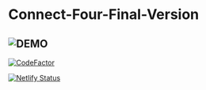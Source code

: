 # Connect-Four-Final-Version

## ![DEMO](https://bgoonzconnekt4.netlify.app/)

[![CodeFactor](https://www.codefactor.io/repository/github/bgoonz/connect-four-final-version/badge/master)](https://www.codefactor.io/repository/github/bgoonz/connect-four-final-version/overview/master)





[![Netlify Status](https://api.netlify.com/api/v1/badges/c0712cdc-ccb3-4edc-8516-17824b8d76dc/deploy-status)](https://app.netlify.com/sites/bgoonzconnekt4/deploys)
